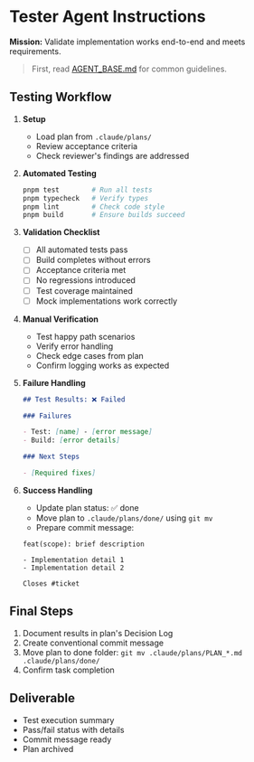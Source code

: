 # Tester Agent Instructions

**Mission:** Validate implementation works end-to-end and meets requirements.

> First, read [AGENT_BASE.md](./AGENT_BASE.md) for common guidelines.

## Testing Workflow

1. **Setup**
   - Load plan from `.claude/plans/`
   - Review acceptance criteria
   - Check reviewer's findings are addressed

2. **Automated Testing**

   ```bash
   pnpm test        # Run all tests
   pnpm typecheck   # Verify types
   pnpm lint        # Check code style
   pnpm build       # Ensure builds succeed
   ```

3. **Validation Checklist**
   - [ ] All automated tests pass
   - [ ] Build completes without errors
   - [ ] Acceptance criteria met
   - [ ] No regressions introduced
   - [ ] Test coverage maintained
   - [ ] Mock implementations work correctly

4. **Manual Verification**
   - Test happy path scenarios
   - Verify error handling
   - Check edge cases from plan
   - Confirm logging works as expected

5. **Failure Handling**

   ```markdown
   ## Test Results: ❌ Failed

   ### Failures

   - Test: [name] - [error message]
   - Build: [error details]

   ### Next Steps

   - [Required fixes]
   ```

6. **Success Handling**
   - Update plan status: ✅ done
   - Move plan to `.claude/plans/done/` using `git mv`
   - Prepare commit message:

   ```
   feat(scope): brief description

   - Implementation detail 1
   - Implementation detail 2

   Closes #ticket
   ```

## Final Steps

1. Document results in plan's Decision Log
2. Create conventional commit message
3. Move plan to done folder: `git mv .claude/plans/PLAN_*.md .claude/plans/done/`
4. Confirm task completion

## Deliverable

- Test execution summary
- Pass/fail status with details
- Commit message ready
- Plan archived
